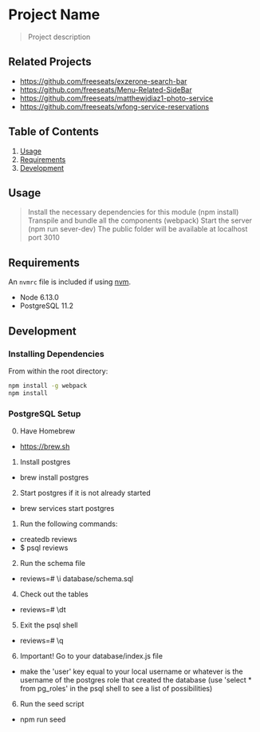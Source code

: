 # Project Name

> Project description

## Related Projects

  - https://github.com/freeseats/exzerone-search-bar
  - https://github.com/freeseats/Menu-Related-SideBar
  - https://github.com/freeseats/matthewjdiaz1-photo-service
  - https://github.com/freeseats/wfong-service-reservations

## Table of Contents

1. [Usage](#Usage)
1. [Requirements](#requirements)
1. [Development](#development)

## Usage

> Install the necessary dependencies for this module (npm install)
> Transpile and bundle all the components (webpack)
> Start the server (npm run sever-dev)
> The public folder will be available at localhost port 3010

## Requirements

An `nvmrc` file is included if using [nvm](https://github.com/creationix/nvm).

- Node 6.13.0
- PostgreSQL 11.2

## Development

### Installing Dependencies

From within the root directory:

```sh
npm install -g webpack
npm install
```

### PostgreSQL Setup

0) Have Homebrew
  - https://brew.sh
1) Install postgres
  - brew install postgres
2) Start postgres if it is not already started
  - brew services start postgres
1) Run the following commands:
  - createdb reviews
  - $ psql reviews
2) Run the schema file
  - reviews=# \i database/schema.sql
4) Check out the tables
  - reviews=# \dt
5) Exit the psql shell
  - reviews=# \q
6) Important! Go to your database/index.js file
  - make the 'user' key equal to your local username or whatever is the username of the postgres role that created the database (use 'select * from pg_roles' in the psql shell to see a list of possibilities)
6) Run the seed script
  - npm run seed